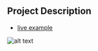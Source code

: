 ## Project Description

- [live example](https://learning-zone.github.io/website-templates/plain/)

![alt text](https://github.com/learning-zone/Website-Templates/blob/master/assets/plain.png "plain")
